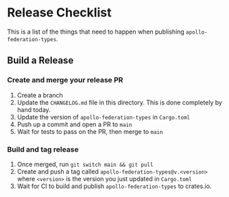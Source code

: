 # Release Checklist

This is a list of the things that need to happen when publishing `apollo-federation-types`.

## Build a Release

### Create and merge your release PR

1. Create a branch
2. Update the `CHANGELOG.md` file in this directory. This is done completely by hand today.
3. Update the version of `apollo-federation-types` in `Cargo.toml`
4. Push up a commit and open a PR to `main`
5. Wait for tests to pass on the PR, then merge to `main`

### Build and tag release

1. Once merged, run `git switch main && git pull`
2. Create and push a tag called `apollo-federation-types@v.<version>` where `<version>` is the version you just updated
   in `Cargo.toml`
3. Wait for CI to build and publish `apollo-federation-types` to crates.io.
